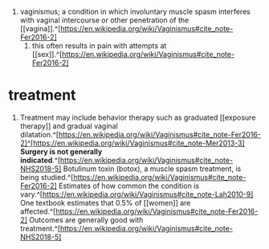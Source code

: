 1. vaginismus; a condition in which involuntary muscle spasm interferes with vaginal intercourse or other penetration of the [[vagina]].^[https://en.wikipedia.org/wiki/Vaginismus#cite_note-Fer2016-2]
	1. this often results in pain with attempts at [[sex]].^[https://en.wikipedia.org/wiki/Vaginismus#cite_note-Fer2016-2]

# treatment
1. Treatment may include behavior therapy such as graduated [[exposure therapy]] and gradual vaginal dilatation.^[https://en.wikipedia.org/wiki/Vaginismus#cite_note-Fer2016-2]^[https://en.wikipedia.org/wiki/Vaginismus#cite_note-Mer2013-3] **Surgery is not generally indicated**.^[https://en.wikipedia.org/wiki/Vaginismus#cite_note-NHS2018-5] Botulinum toxin (botox), a muscle spasm treatment, is being studied.^[https://en.wikipedia.org/wiki/Vaginismus#cite_note-Fer2016-2] Estimates of how common the condition is vary.^[https://en.wikipedia.org/wiki/Vaginismus#cite_note-Lah2010-9] One textbook estimates that 0.5% of [[women]] are affected.^[https://en.wikipedia.org/wiki/Vaginismus#cite_note-Fer2016-2] Outcomes are generally good with treatment.^[https://en.wikipedia.org/wiki/Vaginismus#cite_note-NHS2018-5]